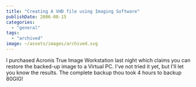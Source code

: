 ```yaml
---
title: "Creating A VHD file using Imaging Software"
publishDate: 2006-08-15
categories: 
  - "general"
tags: 
  - "archived"
image: ~/assets/images/archived.svg
---
```


I purchased Acronis True Image Workstation last night which claims you can restore the backed-up image to a Virtual PC. I've not tried it yet, but I'll let you know the results. The complete backup thou took 4 hours to backup 80GIG!
